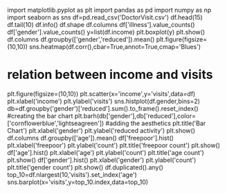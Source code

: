 import matplotlib.pyplot as plt
import pandas as pd
import numpy as np
import seaborn as sns
df=pd.read_csv('DoctorVisit.csv')
df.head(15)
df.tail(10)
df.info()
df.shape
df.columns
df['illness'].value_counts()
df['gender'].value_counts()
y=list(df.income)
plt.boxplot(y)
plt.show()
df.columns
df.groupby(['gender','reduced']).mean()
plt.figure(figsize=(10,10))
sns.heatmap(df.corr(),cbar=True,annot=True,cmap='Blues')
# relation between income and visits
plt.figure(figsize=(10,10))
plt.scatter(x='income',y='visits',data=df)
plt.xlabel('income')
plt.ylabel('visits')
sns.histplot(df.gender,bins=2)
db=df.groupby('gender')['reduced'].sum().to_frame().reset_index()
#creating the bar chart
plt.barh(db['gender'],db['reduced'],color=['cornflowerblue','lightseagreen'])
#adding the aesthetics
plt.title('Bar Chart')
plt.xlabel('gender')
plt.ylabel('reduced activity')
plt.show()
df.columns
df.groupby(['age']).mean()
df['freepoor'].hist()
plt.xlabel('freepoor')
plt.ylabel('count')
plt.title('freepoor count')
plt.show()
df['age'].hist()
plt.xlabel('age')
plt.ylabel('count')
plt.title('age count')
plt.show()
df['gender'].hist()
plt.xlabel('gender')
plt.ylabel('count')
plt.title('gender count')
plt.show()
df.duplicated().any()
top_10=df.nlargest(10,'visits').set_index('age')
sns.barplot(x='visits',y=top_10.index,data=top_10)

